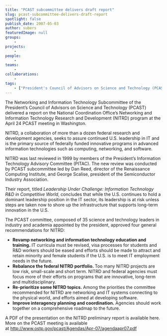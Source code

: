 ```yaml
---
title: "PCAST subcommittee delivers draft report"
slug: pcast-subcommittee-delivers-draft-report
spotlight: false
publish_date: 2007-05-03
author: subers
featuredImage: null
groups:
    - 
projects:
    - 
people:
    - 
teams: 
    - 
collaborations:
    - 
tags:
    - ["President's Council of Advisors on Science and Technology (PCAST)"]
---
```

The Networking and Information Technology Subcommittee of the President’s Council of Advisors on Science and Technology (PCAST) delivered a report on the National Coordination Office’s Networking and Information Technology Research and Development (NITRD) program at the April 24 PCAST meeting in Washington.

<!--more-->

NITRD, a collaboration of more than a dozen federal research and development agencies, seeks to assure continued U.S. leadership in IT and is the primary source of federally funded innovative programs in advanced information technologies such as computing, networking, and software.

NITRD was last reviewed in 1999 by members of the President’s Information Technology Advisory Committee (PITAC). The new review was conducted by PCAST subcommittee led by Dan Reed, director of the Renaissance Computing Institute, and George Scalise, president of the Semiconductor Industry Association.

Their report, titled <em>Leadership Under Challenge: Information Technology R&amp;D in Competitive World</em>, concludes that while the U.S. continues to hold a dominant leadership position in the IT sector, its leadership is at risk unless steps are taken now to shore up the infrastructure that supports long-term innovation in the U.S.

The PCAST committee, composed of 35 science and technology leaders in industry and academia appointed by the president, approved four general recommendations for NITRD:
<ul>
 	<li><strong>Revamp networking and information technology education and training.</strong> IT curricula must be revised, visa processes for students and R&amp;D workers should be eased and efforts should be made to attract and retain minority and female students if the U.S. is to meet IT employment needs in the future.</li>
 	<li><strong>Rebalance the federal NITRD portfolio. </strong>Too many NITRD projects are low risk, small-scale and short term. NITRD and federal agencies must focus more of their efforts on programs that are innovative, long-term and multidisciplinary.</li>
 	<li><strong>Re-prioritize some NITRD topics.</strong> Among the priorities the committee recommended for NITRD are networking and IT systems connecting to the physical world, and efforts aimed at developing software.</li>
 	<li><strong>Improve interagency planning and coordination.</strong> Agencies should work together on a comprehensive roadmap to the future.</li>
</ul>
A PDF of the presentation on the NITRD preliminary report is available here.
More on the PCAST meeting is available at <a href="http://www.ostp.gov/pcast/Agendas/Apr-07/agendaapr07.pdf" target="_blank" rel="noopener noreferrer">http://www.ostp.gov/pcast/Agendas/Apr-07/agendaapr07.pdf</a>
